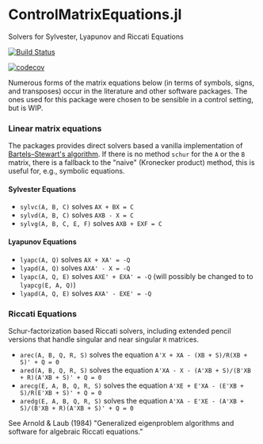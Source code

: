 # ControlMatrixEquations.jl
Solvers for Sylvester, Lyapunov and Riccati Equations


[![Build Status](https://github.com/olof3/ControlMatrixEquations.jl/workflows/CI/badge.svg)](https://github.com/olof3/ControlMatrixEquations.jl/actions?query=workflow%3ACI)

[![codecov](https://codecov.io/gh/olof3/ControlMatrixEquations.jl/branch/master/graph/badge.svg)](https://codecov.io/gh/olof3/ControlMatrixEquations.jl)

Numerous forms of the matrix equations below (in terms of symbols, signs, and transposes) occur in the literature and other software packages. The ones used for this package were chosen to be sensible in a control setting, but is WIP.


### Linear matrix equations

The packages provides direct solvers based a vanilla implementation of [Bartels–Stewart's algorithm](https://en.wikipedia.org/wiki/Bartels%E2%80%93Stewart_algorithm).
If there is no method `schur` for the `A` or the `B` matrix, there is a fallback to the "naive" (Kronecker product) method, this is useful for, e.g., symbolic equations.

#### Sylvester Equations
* `sylvc(A, B, C)` solves `AX + BX = C`
* `sylvd(A, B, C)` solves `AXB - X = C`
* `sylvg(A, B, C, E, F)` solves `AXB + EXF = C`

#### Lyapunov Equations
* `lyapc(A, Q)` solves `AX + XA' = -Q`
* `lyapd(A, Q)` solves `AXA' - X = -Q`
* `lyapc(A, Q, E)` solves `AXE' + EXA' = -Q` (will possibly be changed to to `lyapcg(E, A, Q)`)
* `lyapd(A, Q, E)` solves `AXA' - EXE' = -Q`

### Riccati Equations

Schur-factorization based Riccati solvers, including extended pencil versions that handle singular and near singular `R` matrices.

* `arec(A, B, Q, R, S)` solves the equation `A'X + XA - (XB + S)/R(XB + S)' + Q = 0`
* `ared(A, B, Q, R, S)` solves the equation `A'XA - X - (A'XB + S)/(B'XB + R)(A'XB + S)' + Q = 0`
* `arecg(E, A, B, Q, R, S)` solves the equation `A'XE + E'XA - (E'XB + S)/R(E'XB + S)' + Q = 0`
* `aredg(E, A, B, Q, R, S)` solves the equation `A'XA - E'XE - (A'XB + S)/(B'XB + R)(A'XB + S)' + Q = 0`

See Arnold & Laub (1984) "Generalized eigenproblem algorithms and software for algebraic Riccati equations."
